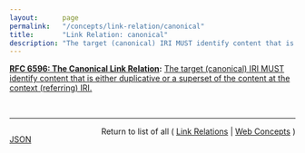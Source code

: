 ```yaml
---
layout:      page
permalink:   "/concepts/link-relation/canonical"
title:       "Link Relation: canonical"
description: "The target (canonical) IRI MUST identify content that is either duplicative or a superset of the content at the context (referring) IRI."
---
```


**[RFC 6596: The Canonical Link Relation](/specs/IETF/RFC/6596 "RFC 5988 specifies a way to define relationships between links on the web. This document describes a new type of such a relationship, &#34;canonical&#34;, to designate an Internationalized Resource Identifier (IRI) as preferred over resources with duplicative content."):** [The target (canonical) IRI MUST identify content that is either duplicative or a superset of the content at the context (referring) IRI.](http://tools.ietf.org/html/rfc6596#section-3 "Read documentation for Link Relation &#34;canonical&#34;")

<br/>
<hr/>

<p style="float : left"><a href="./canonical.json" title="JSON representing this particular Web Concept value">JSON</a></p>
<p style="text-align: right">Return to list of all ( <a href="../link-relations">Link Relations</a> | <a href="../">Web Concepts</a> )</p>
